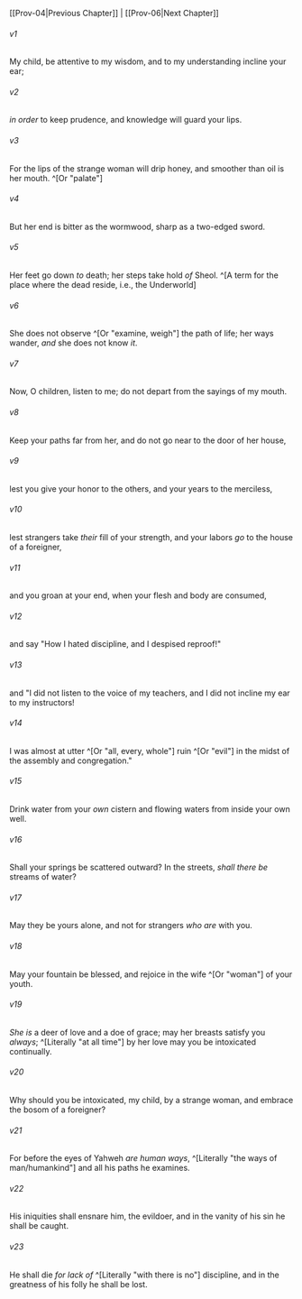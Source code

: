 ﻿---
aliases:
  - Proverbs 5
---

[[Prov-04|Previous Chapter]] | [[Prov-06|Next Chapter]]

###### v1
My child, be attentive to my wisdom,
and to my understanding incline your ear;

###### v2
_in order_ to keep prudence,
and knowledge will guard your lips.

###### v3
For the lips of the strange woman will drip honey,
and smoother than oil is her mouth. ^[Or "palate"]

###### v4
But her end is bitter as the wormwood,
sharp as a two-edged sword.

###### v5
Her feet go down _to_ death;
her steps take hold _of_ Sheol. ^[A term for the place where the dead reside, i.e., the Underworld]

###### v6
She does not observe ^[Or "examine, weigh"] the path of life;
her ways wander, _and_ she does not know _it_.

###### v7
Now, O children, listen to me;
do not depart from the sayings of my mouth.

###### v8
Keep your paths far from her,
and do not go near to the door of her house,

###### v9
lest you give your honor to the others,
and your years to the merciless,

###### v10
lest strangers take _their_ fill of your strength,
and your labors _go_ to the house of a foreigner,

###### v11
and you groan at your end,
when your flesh and body are consumed,

###### v12
and say "How I hated discipline,
and I despised reproof!"

###### v13
and "I did not listen to the voice of my teachers,
and I did not incline my ear to my instructors!

###### v14
I was almost at utter ^[Or "all, every, whole"] ruin ^[Or "evil"]
in the midst of the assembly and congregation."

###### v15
Drink water from your _own_ cistern
and flowing waters from inside your own well.

###### v16
Shall your springs be scattered outward?
In the streets, _shall there be_ streams of water?

###### v17
May they be yours alone,
and not for strangers _who are_ with you.

###### v18
May your fountain be blessed,
and rejoice in the wife ^[Or "woman"] of your youth.

###### v19
_She is_ a deer of love and a doe of grace;
may her breasts satisfy you _always_; ^[Literally "at all time"]
by her love may you be intoxicated continually.

###### v20
Why should you be intoxicated, my child, by a strange woman,
and embrace the bosom of a foreigner?

###### v21
For before the eyes of Yahweh _are_ _human ways_, ^[Literally "the ways of man/humankind"]
and all his paths he examines.

###### v22
His iniquities shall ensnare him, the evildoer,
and in the vanity of his sin he shall be caught.

###### v23
He shall die _for lack of_ ^[Literally "with there is no"] discipline,
and in the greatness of his folly he shall be lost.